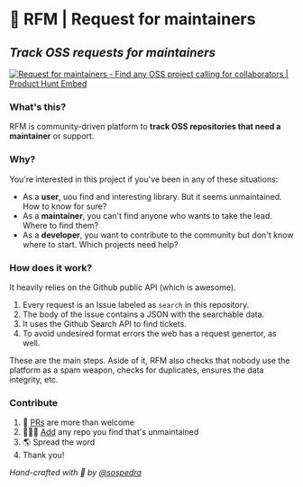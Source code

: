 # 🚧 RFM | Request for maintainers

## _Track OSS requests for maintainers_

[![Request for maintainers - Find any OSS project calling for collaborators | Product Hunt Embed](https://api.producthunt.com/widgets/embed-image/v1/featured.svg?post_id=195531&theme=dark)](https://www.producthunt.com/posts/request-for-maintainers?utm_source=badge-featured&utm_medium=badge&utm_souce=badge-request-for-maintainers)

### What's this?

RFM is community-driven platform to **track OSS repositories that need a maintainer** or support.

### Why?

You're interested in this project if you've been in any of these situations:

- As a **user**, uou find and interesting library. But it seems unmaintained. How to know for sure?
- As a **maintainer**, you can't find anyone who wants to take the lead. Where to find them?
- As a **developer**, you want to contribute to the community but don't know where to start. Which projects need help?

### How does it work?

It heavily relies on the Github public API (which is awesome).

1. Every request is an Issue labeled as `search` in this repository.
2. The body of the issue contains a JSON with the searchable data.
3. It uses the Github Search API to find tickets.
4. To avoid undesired format errors the web has a request genertor, as well.

These are the main steps. Aside of it, RFM also checks that nobody use the platform as a spam weapon, checks for duplicates, ensures the data integrity, etc.

### Contribute

1. 🤗 [PRs](https://github.com/sospedra/rfm) are more than welcome
2. 🕵🏽‍♀️ [Add](https://rfm.sospedra.me/#/submit) any repo you find that's unmaintained
3. 🌎 Spread the word
4. Thank you!

_Hand-crafted with 💜 by [@sospedra](https://sospedra.me)_
